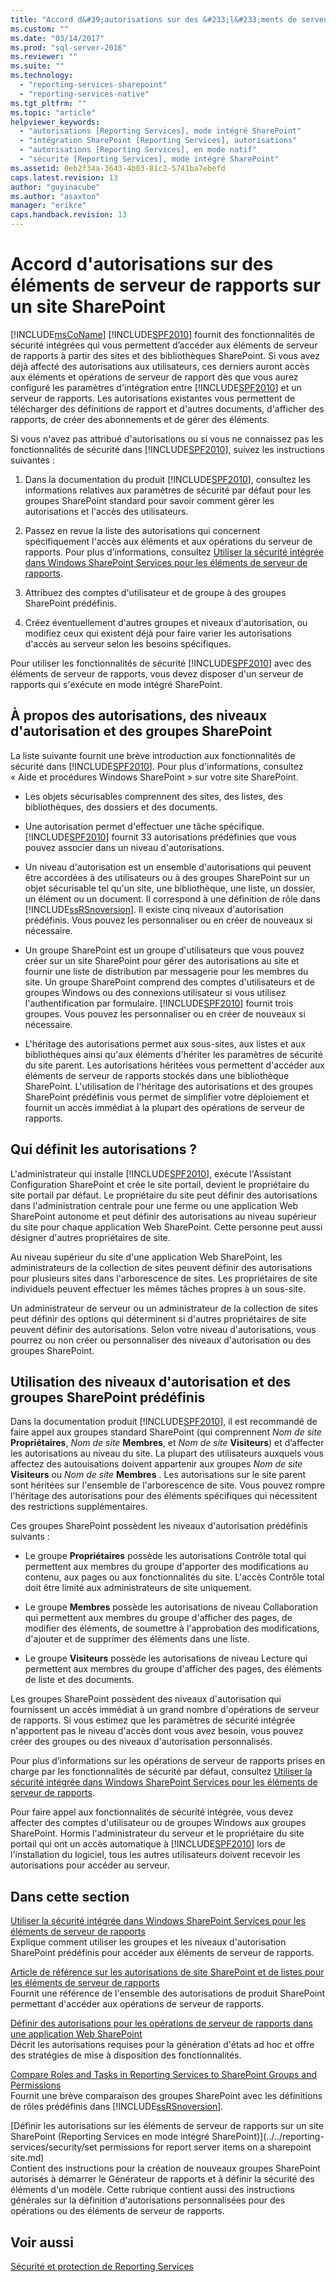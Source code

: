 ```yaml
---
title: "Accord d&#39;autorisations sur des &#233;l&#233;ments de serveur de rapports sur un site SharePoint | Microsoft Docs"
ms.custom: ""
ms.date: "03/14/2017"
ms.prod: "sql-server-2016"
ms.reviewer: ""
ms.suite: ""
ms.technology: 
  - "reporting-services-sharepoint"
  - "reporting-services-native"
ms.tgt_pltfrm: ""
ms.topic: "article"
helpviewer_keywords: 
  - "autorisations [Reporting Services], mode intégré SharePoint"
  - "intégration SharePoint [Reporting Services], autorisations"
  - "autorisations [Reporting Services], en mode natif"
  - "sécurité [Reporting Services], mode intégré SharePoint"
ms.assetid: 0eb2f34a-3643-4b03-81c2-5741ba7ebefd
caps.latest.revision: 13
author: "guyinacube"
ms.author: "asaxton"
manager: "erikre"
caps.handback.revision: 13
---
```

# Accord d&#39;autorisations sur des &#233;l&#233;ments de serveur de rapports sur un site SharePoint
  [!INCLUDE[msCoName](../../includes/msconame-md.md)] [!INCLUDE[SPF2010](../../includes/spf2010-md.md)] fournit des fonctionnalités de sécurité intégrées qui vous permettent d’accéder aux éléments de serveur de rapports à partir des sites et des bibliothèques SharePoint. Si vous avez déjà affecté des autorisations aux utilisateurs, ces derniers auront accès aux éléments et opérations de serveur de rapport dès que vous aurez configuré les paramètres d'intégration entre [!INCLUDE[SPF2010](../../includes/spf2010-md.md)] et un serveur de rapports. Les autorisations existantes vous permettent de télécharger des définitions de rapport et d'autres documents, d'afficher des rapports, de créer des abonnements et de gérer des éléments.  
  
 Si vous n'avez pas attribué d'autorisations ou si vous ne connaissez pas les fonctionnalités de sécurité dans [!INCLUDE[SPF2010](../../includes/spf2010-md.md)], suivez les instructions suivantes :  
  
1.  Dans la documentation du produit [!INCLUDE[SPF2010](../../includes/spf2010-md.md)], consultez les informations relatives aux paramètres de sécurité par défaut pour les groupes SharePoint standard pour savoir comment gérer les autorisations et l'accès des utilisateurs.  
  
2.  Passez en revue la liste des autorisations qui concernent spécifiquement l'accès aux éléments et aux opérations du serveur de rapports. Pour plus d’informations, consultez [Utiliser la sécurité intégrée dans Windows SharePoint Services pour les éléments de serveur de rapports](../../reporting-services/security/use-built-in-security-in-windows-sharepoint-services-for-report-server-items.md).  
  
3.  Attribuez des comptes d'utilisateur et de groupe à des groupes SharePoint prédéfinis.  
  
4.  Créez éventuellement d'autres groupes et niveaux d'autorisation, ou modifiez ceux qui existent déjà pour faire varier les autorisations d'accès au serveur selon les besoins spécifiques.  
  
 Pour utiliser les fonctionnalités de sécurité [!INCLUDE[SPF2010](../../includes/spf2010-md.md)] avec des éléments de serveur de rapports, vous devez disposer d'un serveur de rapports qui s'exécute en mode intégré SharePoint.  
  
## À propos des autorisations, des niveaux d'autorisation et des groupes SharePoint  
 La liste suivante fournit une brève introduction aux fonctionnalités de sécurité dans [!INCLUDE[SPF2010](../../includes/spf2010-md.md)]. Pour plus d'informations, consultez « Aide et procédures Windows SharePoint » sur votre site SharePoint.  
  
-   Les objets sécurisables comprennent des sites, des listes, des bibliothèques, des dossiers et des documents.  
  
-   Une autorisation permet d'effectuer une tâche spécifique. [!INCLUDE[SPF2010](../../includes/spf2010-md.md)] fournit 33 autorisations prédéfinies que vous pouvez associer dans un niveau d'autorisations.  
  
-   Un niveau d'autorisation est un ensemble d'autorisations qui peuvent être accordées à des utilisateurs ou à des groupes SharePoint sur un objet sécurisable tel qu'un site, une bibliothèque, une liste, un dossier, un élément ou un document. Il correspond à une définition de rôle dans [!INCLUDE[ssRSnoversion](../../includes/ssrsnoversion-md.md)]. Il existe cinq niveaux d'autorisation prédéfinis. Vous pouvez les personnaliser ou en créer de nouveaux si nécessaire.  
  
-   Un groupe SharePoint est un groupe d'utilisateurs que vous pouvez créer sur un site SharePoint pour gérer des autorisations au site et fournir une liste de distribution par messagerie pour les membres du site. Un groupe SharePoint comprend des comptes d'utilisateurs et de groupes Windows ou des connexions utilisateur si vous utilisez l'authentification par formulaire. [!INCLUDE[SPF2010](../../includes/spf2010-md.md)] fournit trois groupes. Vous pouvez les personnaliser ou en créer de nouveaux si nécessaire.  
  
-   L'héritage des autorisations permet aux sous-sites, aux listes et aux bibliothèques ainsi qu'aux éléments d'hériter les paramètres de sécurité du site parent. Les autorisations héritées vous permettent d'accéder aux éléments de serveur de rapports stockés dans une bibliothèque SharePoint. L'utilisation de l'héritage des autorisations et des groupes SharePoint prédéfinis vous permet de simplifier votre déploiement et fournit un accès immédiat à la plupart des opérations de serveur de rapports.  
  
## Qui définit les autorisations ?  
 L'administrateur qui installe [!INCLUDE[SPF2010](../../includes/spf2010-md.md)], exécute l'Assistant Configuration SharePoint et crée le site portail, devient le propriétaire du site portail par défaut. Le propriétaire du site peut définir des autorisations dans l'administration centrale pour une ferme ou une application Web SharePoint autonome et peut définir des autorisations au niveau supérieur du site pour chaque application Web SharePoint. Cette personne peut aussi désigner d'autres propriétaires de site.  
  
 Au niveau supérieur du site d'une application Web SharePoint, les administrateurs de la collection de sites peuvent définir des autorisations pour plusieurs sites dans l'arborescence de sites. Les propriétaires de site individuels peuvent effectuer les mêmes tâches propres à un sous-site.  
  
 Un administrateur de serveur ou un administrateur de la collection de sites peut définir des options qui déterminent si d'autres propriétaires de site peuvent définir des autorisations. Selon votre niveau d'autorisations, vous pourrez ou non créer ou personnaliser des niveaux d'autorisation ou des groupes SharePoint.  
  
## Utilisation des niveaux d'autorisation et des groupes SharePoint prédéfinis  
 Dans la documentation produit [!INCLUDE[SPF2010](../../includes/spf2010-md.md)], il est recommandé de faire appel aux groupes standard SharePoint (qui comprennent *Nom de site* **Propriétaires**, *Nom de site* **Membres**, et *Nom de site* **Visiteurs**) et d’affecter les autorisations au niveau du site. La plupart des utilisateurs auxquels vous affectez des autouisations doivent appartenir aux groupes *Nom de site* **Visiteurs** ou *Nom de site* **Membres** . Les autorisations sur le site parent sont héritées sur l'ensemble de l'arborescence de site. Vous pouvez rompre l'héritage des autorisations pour des éléments spécifiques qui nécessitent des restrictions supplémentaires.  
  
 Ces groupes SharePoint possèdent les niveaux d'autorisation prédéfinis suivants :  
  
-   Le groupe **Propriétaires** possède les autorisations Contrôle total qui permettent aux membres du groupe d'apporter des modifications au contenu, aux pages ou aux fonctionnalités du site. L'accès Contrôle total doit être limité aux administrateurs de site uniquement.  
  
-   Le groupe **Membres** possède les autorisations de niveau Collaboration qui permettent aux membres du groupe d'afficher des pages, de modifier des éléments, de soumettre à l'approbation des modifications, d'ajouter et de supprimer des éléments dans une liste.  
  
-   Le groupe **Visiteurs** possède les autorisations de niveau Lecture qui permettent aux membres du groupe d'afficher des pages, des éléments de liste et des documents.  
  
 Les groupes SharePoint possèdent des niveaux d'autorisation qui fournissent un accès immédiat à un grand nombre d'opérations de serveur de rapports. Si vous estimez que les paramètres de sécurité intégrée n'apportent pas le niveau d'accès dont vous avez besoin, vous pouvez créer des groupes ou des niveaux d'autorisation personnalisés.  
  
 Pour plus d’informations sur les opérations de serveur de rapports prises en charge par les fonctionnalités de sécurité par défaut, consultez [Utiliser la sécurité intégrée dans Windows SharePoint Services pour les éléments de serveur de rapports](../../reporting-services/security/use-built-in-security-in-windows-sharepoint-services-for-report-server-items.md).  
  
 Pour faire appel aux fonctionnalités de sécurité intégrée, vous devez affecter des comptes d'utilisateur ou de groupes Windows aux groupes SharePoint. Hormis l'administrateur du serveur et le propriétaire du site portail qui ont un accès automatique à [!INCLUDE[SPF2010](../../includes/spf2010-md.md)] lors de l'installation du logiciel, tous les autres utilisateurs doivent recevoir les autorisations pour accéder au serveur.  
  
## Dans cette section  
 [Utiliser la sécurité intégrée dans Windows SharePoint Services pour les éléments de serveur de rapports](../../reporting-services/security/use-built-in-security-in-windows-sharepoint-services-for-report-server-items.md)  
 Explique comment utiliser les groupes et les niveaux d'autorisation SharePoint prédéfinis pour accéder aux éléments de serveur de rapports.  
  
 [Article de référence sur les autorisations de site SharePoint et de listes pour les éléments de serveur de rapports](../../reporting-services/security/sharepoint-site-and-list-permission-reference-for-report-server-items.md)  
 Fournit une référence de l'ensemble des autorisations de produit SharePoint permettant d'accéder aux opérations de serveur de rapports.  
  
 [Définir des autorisations pour les opérations de serveur de rapports dans une application Web SharePoint](../../reporting-services/security/set-permissions-for-report-server-operations-in-a-sharepoint-web-application.md)  
 Décrit les autorisations requises pour la génération d'états ad hoc et offre des stratégies de mise à disposition des fonctionnalités.  
  
 [Compare Roles and Tasks in Reporting Services to SharePoint Groups and Permissions](../../reporting-services/security/reporting-services-roles-tasks-vs-sharepoint-groups-permissions.md)  
 Fournit une brève comparaison des groupes SharePoint avec les définitions de rôles prédéfinis dans [!INCLUDE[ssRSnoversion](../../includes/ssrsnoversion-md.md)].  
  
 [Définir les autorisations sur les éléments de serveur de rapports sur un site SharePoint &#40;Reporting Services en mode intégré SharePoint&#41;](../../reporting-services/security/set permissions for report server items on a sharepoint site.md)  
 Contient des instructions pour la création de nouveaux groupes SharePoint autorisés à démarrer le Générateur de rapports et à définir la sécurité des éléments d'un modèle. Cette rubrique contient aussi des instructions générales sur la définition d'autorisations personnalisées pour des opérations ou des éléments de serveur de rapports.  
  
## Voir aussi  
 [Sécurité et protection de Reporting Services](../../reporting-services/security/reporting-services-security-and-protection.md)  
  
  